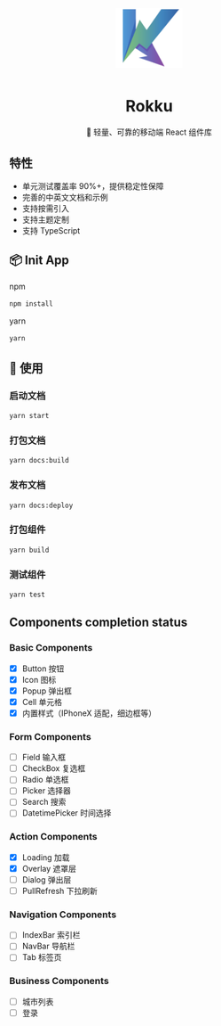 <p align="center">
    <img alt="logo" src="./public/logo.png" width="120" style="margin-bottom: 10px;">
</p>

<h1 align="center">Rokku</h1>

<p align="center">🍙 轻量、可靠的移动端 React 组件库</p>

<!-- <p align="center">
    <img src="https://img.shields.io/npm/v/vant.svg?style=flat-square" alt="npm version" />
    <img src="https://img.shields.io/github/workflow/status/youzan/vant/CI/dev?style=flat-square" alt="npm version" />
    <img src="https://img.shields.io/codecov/c/github/youzan/vant/dev.svg?style=flat-square&color=#4fc08d" alt="Coverage Status" />
    <img src="https://img.shields.io/npm/dm/vant.svg?style=flat-square&color=#4fc08d" alt="downloads" />
    <img src="https://img.shields.io/jsdelivr/npm/hm/vant?style=flat-square" alt="Jsdelivr Hits">
    <img src="https://img.badgesize.io/https://unpkg.com/vant/lib/vant.min.js?compression=gzip&style=flat-square&label=gzip%20size&color=#4fc08d" alt="Gzip Size" />
</p> -->

<!-- <p align="center">
  🔥 <a href="https://vant-contrib.gitee.io/vant">文档网站</a>
</p> -->

## 特性

- 单元测试覆盖率 90%+，提供稳定性保障
- 完善的中英文文档和示例
- 支持按需引入
- 支持主题定制
- 支持 TypeScript

## 📦 Init App

npm

```bash
npm install
```

yarn

```bash
yarn
```

## 🔨 使用

### 启动文档

```bash
yarn start
```

### 打包文档

```bash
yarn docs:build
```

### 发布文档

```bash
yarn docs:deploy
```

### 打包组件

```bash
yarn build
```

### 测试组件

```bash
yarn test
```

## Components completion status

### Basic Components

- [x] Button 按钮
- [x] Icon 图标
- [x] Popup 弹出框
- [x] Cell 单元格
- [x] 内置样式（IPhoneX 适配，细边框等）

### Form Components

- [ ] Field 输入框
- [ ] CheckBox 复选框
- [ ] Radio 单选框
- [ ] Picker 选择器
- [ ] Search 搜索
- [ ] DatetimePicker 时间选择

### Action Components
- [x] Loading 加载
- [x] Overlay 遮罩层
- [ ] Dialog 弹出层
- [ ] PullRefresh 下拉刷新

### Navigation Components

- [ ] IndexBar 索引栏
- [ ] NavBar 导航栏
- [ ] Tab 标签页

### Business Components

- [ ] 城市列表
- [ ] 登录
